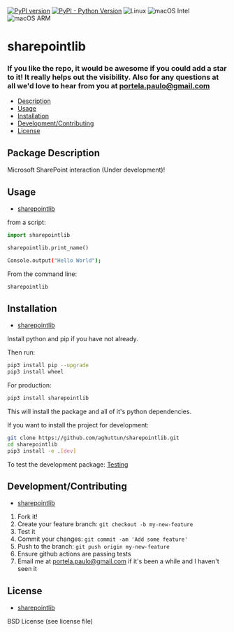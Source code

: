 [![PyPI version](https://badge.fury.io/py/aghututn.svg)](https://badge.fury.io/py/aghututn)
[![PyPI - Python Version](https://img.shields.io/pypi/pyversions/aghututn)](https://pypi.org/project/aghututn/)
![Linux](https://img.shields.io/badge/os-Linux-blue.svg)
![macOS Intel](https://img.shields.io/badge/os-macOS_Intel-lightgrey.svg)
![macOS ARM](https://img.shields.io/badge/os-macOS_ARM-lightgrey.svg)

# sharepointlib

### If you like the repo, it would be awesome if you could add a star to it! It really helps out the visibility. Also for any questions at all we'd love to hear from you at portela.paulo@gmail.com

* [Description](#package-description)
* [Usage](#usage)
* [Installation](#installation)
* [Development/Contributing](#developmentcontributing)
* [License](#license)

## Package Description

Microsoft SharePoint interaction (Under development)!

## Usage

* [sharepointlib](#sharepointlib)

from a script:

```python
import sharepointlib

sharepointlib.print_name()
```

```bash
Console.output("Hello World");
```

From the command line:

```bash
sharepointlib
```

## Installation

* [sharepointlib](#sharepointlib)

Install python and pip if you have not already.

Then run:

```bash
pip3 install pip --upgrade
pip3 install wheel
```

For production:

```bash
pip3 install sharepointlib
```

This will install the package and all of it's python dependencies.

If you want to install the project for development:

```bash
git clone https://github.com/aghuttun/sharepointlib.git
cd sharepointlib
pip3 install -e .[dev]
```

To test the development package: [Testing](#testing)

## Development/Contributing

* [sharepointlib](#sharepointlib)

1. Fork it!
2. Create your feature branch: `git checkout -b my-new-feature`
3. Test it
5. Commit your changes: `git commit -am 'Add some feature'`
6. Push to the branch: `git push origin my-new-feature`
7. Ensure github actions are passing tests
8. Email me at portela.paulo@gmail.com if it's been a while and I haven't seen it

## License

* [sharepointlib](#sharepointlib)

BSD License (see license file)
